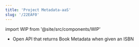 ```yaml
---
title: 'Project Metadata-aaS'
slug: '/22EAF0'
---
```


import WIP from '@site/src/components/WIP'

<WIP />

- Open API that returns Book Metadata when given an ISBN
